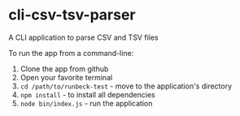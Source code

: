 # cli-csv-tsv-parser

A CLI application to parse CSV and TSV files

To run the app from a command-line:

1. Clone the app from github
2. Open your favorite terminal
3. `cd /path/to/runbeck-test` - move to the application's directory
4. `npm install` - to install all dependencies
4. `node bin/index.js` - run the application
